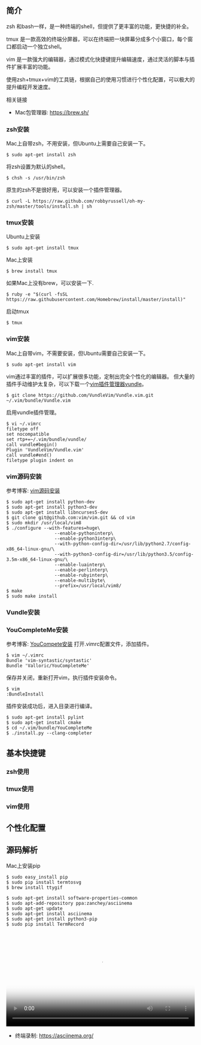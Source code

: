 ## 简介

zsh 和bash一样，是一种终端的shell，但提供了更丰富的功能，更快捷的补全。

tmux 是一款高效的终端分屏器，可以在终端把一块屏幕分成多个小窗口，每个窗口都启动一个独立shell。

vim 是一款强大的编辑器，通过模式化快捷键提升编辑速度，通过灵活的脚本与插件扩展丰富的功能。

使用zsh+tmux+vim的工具链，根据自己的使用习惯进行个性化配置，可以极大的提升编程开发速度。

相关链接

- Mac包管理器: <https://brew.sh/>

### zsh安装
Mac上自带zsh，不用安装，但Ubuntu上需要自己安装一下。
```
$ sudo apt-get install zsh
```
将zsh设置为默认的shell。
```
$ chsh -s /usr/bin/zsh
```
原生的zsh不是很好用，可以安装一个插件管理器。
```
$ curl -L https://raw.github.com/robbyrussell/oh-my-zsh/master/tools/install.sh | sh
```
### tmux安装
Ubuntu上安装
```
$ sudo apt-get install tmux
```
Mac上安装
```
$ brew install tmux
```
如果Mac上没有brew，可以安装一下.
```
$ ruby -e "$(curl -fsSL https://raw.githubusercontent.com/Homebrew/install/master/install)"
```
启动tmux
```
$ tmux
```
### vim安装
Mac上自带vim，不需要安装，但Ubuntu需要自己安装一下。
```
$ sudo apt-get install vim
```
vim通过丰富的插件，可以扩展很多功能，定制出完全个性化的编辑器。
但大量的插件手动维护太复杂，可以下载一个[vim插件管理器vundle](https://github.com/VundleVim/Vundle.vim)。
```
$ git clone https://github.com/VundleVim/Vundle.vim.git ~/.vim/bundle/Vundle.vim
```
启用vundle插件管理。
```
$ vi ~/.vimrc
filetype off
set nocompatible
set rtp+=~/.vim/bundle/vundle/
call vundle#begin()
Plugin 'VundleVim/Vundle.vim'
call vundle#end()
filetype plugin indent on
```
### vim源码安装
参考博客: [vim源码安装](https://www.jianshu.com/p/3e606e31da5f)
```
$ sudo apt-get install python-dev
$ sudo apt-get install python3-dev
$ sudo apt-get install libncurses5-dev
$ git clone git@github.com:vim/vim.git && cd vim
$ sudo mkdir /usr/local/vim8
$ ./configure --with-features=huge\
				  --enable-pythoninterp\
				  --enable-python3interp\
				  --with-python-config-dir=/usr/lib/python2.7/config-x86_64-linux-gnu/\
				  --with-python3-config-dir=/usr/lib/python3.5/config-3.5m-x86_64-linux-gnu/\
				  --enable-luainterp\
				  --enable-perlinterp\
				  --enable-rubyinterp\
				  --enable-multibyte\
				  --prefix=/usr/local/vim8/
$ make
$ sudo make install
```
### Vundle安装
### YouCompleteMe安装
参考博客: [YouCompete安装](http://www.10tiao.com/html/263/201610/2652564254/1.html)
打开.vimrc配置文件，添加插件。
```
$ vim ~/.vimrc
Bundle 'vim-syntastic/syntastic'
Bundle 'Valloric/YouCompleteMe'
```
保存并关闭，重新打开vim，执行插件安装命令。
```
$ vim
:BundleInstall
```
插件安装成功后，进入目录进行编译。
```
$ sudo apt-get install pylint
$ sudo apt-get install cmake
$ cd ~/.vim/bundle/YouCompleteMe
$ ./install.py --clang-completer
```

## 基本快捷键
### zsh使用
### tmux使用
### vim使用
## 个性化配置
## 源码解析
Mac上安装pip
```
$ sudo easy_install pip
$ sudo pip install termtosvg
$ brew install ttygif

$ sudo apt-get install software-properties-common
$ sudo apt-add-repository ppa:zanchey/asciinema
$ sudo apt-get update
$ sudo apt-get install asciinema
$ sudo apt-get install python3-pip
$ sudo pip install TermRecord

```
<video id="video" poster="/static/public/player/playerbg.png" width="100%" height="auto" preload="metadata" controls="" src="blob:http://99vbkc.com/5aa889fc-0af4-4fdc-ac25-46d456b70028"></video>
- 终端录制: <https://asciinema.org/>
